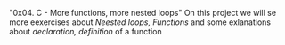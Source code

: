  "0x04. C - More functions, more nested loops"
 On this project we will se more eexercises about *Neested loops, Functions* and some exlanations about *declaration, definition* of a function
